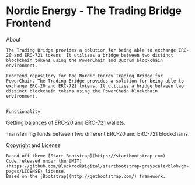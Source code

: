 
# Nordic Energy - The Trading Bridge Frontend

About
````
The Trading Bridge provides a solution for being able to exchange ERC-20 and ERC-721 tokens. It utilizes a bridge between two distinct blockchain tokens using the PowerChain and Quorum blockchain environment.

Frontend repository for the Nordic Energy Trading Bridge for PowerChain. The Trading Bridge provides a solution for being able to exchange ERC-20 and ERC-721 tokens. It utilizes a bridge between two distinct blockchain tokens using the PowerChain blockchain environment.


Functionality
````
Getting balances of ERC-20 and ERC-721 wallets.

Transferring funds between two different ERC-20 and ERC-721 blockchains.


Copyright and License
````
Based off theme [Start Bootstrap](https://startbootstrap.com)
Code released under the [MIT](https://github.com/BlackrockDigital/startbootstrap-grayscale/blob/gh-pages/LICENSE) license.
Based on the [Bootstrap](http://getbootstrap.com/) framework.
